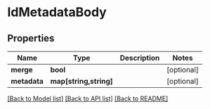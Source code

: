 # IdMetadataBody

## Properties
Name | Type | Description | Notes
------------ | ------------- | ------------- | -------------
**merge** | **bool** |  | [optional] 
**metadata** | **map[string,string]** |  | [optional] 

[[Back to Model list]](../../README.md#documentation-for-models) [[Back to API list]](../../README.md#documentation-for-api-endpoints) [[Back to README]](../../README.md)

